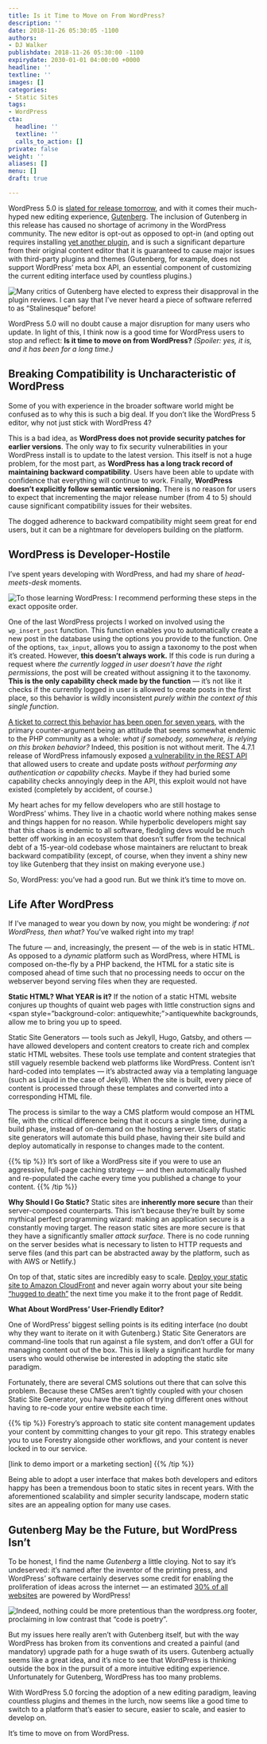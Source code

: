 ```yaml
---
title: Is it Time to Move on From WordPress?
description: ''
date: 2018-11-26 05:30:05 -1100
authors:
- DJ Walker
publishdate: 2018-11-26 05:30:00 -1100
expirydate: 2030-01-01 04:00:00 +0000
headline: ''
textline: ''
images: []
categories:
- Static Sites
tags:
- WordPress
cta:
  headline: ''
  textline: ''
  calls_to_action: []
private: false
weight: ''
aliases: []
menu: []
draft: true

---
```

WordPress 5.0 is [slated for release tomorrow](https://wordpress.org/news/2018/11/wordpress-5-0-release-candidate/), and with it comes their much-hyped new editing experience, [Gutenberg](https://wordpress.org/gutenberg/). The inclusion of Gutenberg in this release has caused no shortage of acrimony in the WordPress community. The new editor is opt-out as opposed to opt-in (and opting out requires installing [yet another plugin](https://wordpress.org/plugins/classic-editor/), and is such a significant departure from their original content editor that it is guaranteed to cause major issues with third-party plugins and themes (Gutenberg, for example, does not support WordPress’ meta box API, an essential component of customizing the current editing interface used by countless plugins.)


![Many critics of Gutenberg have elected to express their disapproval in the plugin reviews. I can say that I’ve never heard a piece of software referred to as “Stalinesque” before!](https://d2mxuefqeaa7sj.cloudfront.net/s_E5142EDCC57E2EEAB88D5BA7B48B2EB9AE5D346A2D661C31F848DED133E2F3E0_1542993429815_gutenberg_reviews.png)


WordPress 5.0 will no doubt cause a major disruption for many users who update. In light of this, I think now is a good time for WordPress users to stop and reflect: **Is it time to move on from WordPress?** *(Spoiler: yes, it is, and it has been for a long time.)*


## Breaking Compatibility is Uncharacteristic of WordPress

Some of you with experience in the broader software world might be confused as to why this is such a big deal. If you don’t like the WordPress 5 editor, why not just stick with WordPress 4?

This is a bad idea, as **WordPress does not provide security patches for earlier versions**. The only way to fix security vulnerabilities in your WordPress install is to update to the latest version. This itself is not a huge problem, for the most part, as **WordPress has a long track record of maintaining backward compatibility**. Users have been able to update with confidence that everything will continue to work. Finally, **WordPress doesn’t explicitly follow semantic versioning.** There is no reason for users to expect that incrementing the major release number (from 4 to 5) should cause significant compatibility issues for their websites.

The dogged adherence to backward compatibility might seem great for end users, but it can be a nightmare for developers building on the platform. 


## WordPress is Developer-Hostile

I’ve spent years developing with WordPress, and had my share of *head-meets-desk* moments.


![To those learning WordPress: I recommend performing these steps in the exact opposite order.](https://d2mxuefqeaa7sj.cloudfront.net/s_E5142EDCC57E2EEAB88D5BA7B48B2EB9AE5D346A2D661C31F848DED133E2F3E0_1543010140647_image.png)


One of the last WordPress projects I worked on involved using the `wp_insert_post` function. This function enables you to automatically create a new post in the database using the options you provide to the function. One of the options, `tax_input`, allows you to assign a taxonomy to the post when it’s created. However, **this doesn’t always work.** If this code is run during a request where *the currently logged in user doesn’t have the right permissions*, the post will be created without assigning it to the taxonomy. **This is the only capability check made by the function** — it’s not like it checks if the currently logged in user is allowed to create posts in the first place, so this behavior is wildly inconsistent *purely within the context of this single function*. 

[A ticket to correct this behavior has been open for seven years](https://core.trac.wordpress.org/ticket/19373), with the primary counter-argument being an attitude that seems somewhat endemic to the PHP community as a whole: *what if somebody, somewhere, is relying on this broken behavior?* Indeed, this position is not without merit. The 4.7.1 release of WordPress infamously exposed [a vulnerability in the REST API](https://blog.sucuri.net/2017/02/content-injection-vulnerability-wordpress-rest-api.html) that allowed users to create and update posts *without performing any authentication or capability checks.* Maybe if they had buried some capability checks annoyingly deep in the API, this exploit would not have existed (completely by accident, of course.)

My heart aches for my fellow developers who are still hostage to WordPress’ whims. They live in a chaotic world where nothing makes sense and things happen for no reason. While hyperbolic developers might say that this chaos is endemic to all software, fledgling devs would be much better off working in an ecosystem that doesn’t suffer from the technical debt of a 15-year-old codebase whose maintainers are reluctant to break backward compatibility (except, of course, when they invent a shiny new toy like Gutenberg that they insist on making everyone use.)

So, WordPress: you’ve had a good run. But we think it’s time to move on.


## Life After WordPress

If I’ve managed to wear you down by now, you might be wondering: *if not WordPress, then what?* You’ve walked right into my trap!

The future — and, increasingly, the present — of the web is in static HTML. As opposed to a *dynamic* platform such as WordPress, where HTML is composed on-the-fly by a PHP backend, the HTML for a static site is composed ahead of time such that no processing needs to occur on the webserver beyond serving files when they are requested.

**Static HTML? What YEAR is it?**
If the notion of a static HTML website conjures up thoughts of quaint web pages with little construction signs and <span style=”background-color: antiquewhite;”>antiquewhite</span> backgrounds, allow me to bring you up to speed.

Static Site Generators — tools such as Jekyll, Hugo, Gatsby, and others — have allowed developers and content creators to create rich and complex static HTML websites. These tools use template and content strategies that still vaguely resemble backend web platforms like WordPress. Content isn’t hard-coded into templates — it’s abstracted away via a templating language (such as Liquid in the case of Jekyll). When the site is built, every piece of content is processed through these templates and converted into a corresponding HTML file. 

The process is similar to the way a CMS platform would compose an HTML file, with the critical difference being that it occurs a single time, during a build phase, instead of on-demand on the hosting server. Users of static site generators will automate this build phase, having their site build and deploy automatically in response to changes made to the content. 

{{% tip %}}
It’s sort of like a WordPress site if you were to use an aggressive, full-page caching strategy — and then automatically flushed and re-populated the cache every time you published a change to your content. 
{{% /tip %}}


**Why Should I Go Static?**
Static sites are **inherently more secure** than their server-composed counterparts. This isn’t because they’re built by some mythical perfect programming wizard: making an application secure is a constantly moving target. The reason static sites are more secure is that they have a significantly smaller *attack surface.* There is no code running on the server besides what is necessary to listen to HTTP requests and serve files (and this part can be abstracted away by the platform, such as with AWS or Netlify.)

On top of that, static sites are incredibly easy to scale. [Deploy your static site to Amazon CloudFront](https://forestry.io/blog/automate-your-static-hosting-environment-with-aws-cloudformation/) and never again worry about your site being [“hugged to death”](https://en.wikipedia.org/wiki/Slashdot_effect) the next time you make it to the front page of Reddit.


**What About WordPress’ User-Friendly Editor?**

One of WordPress’ biggest selling points is its editing interface (no doubt why they want to iterate on it with Gutenberg.) Static Site Generators are command-line tools that run against a file system, and don’t offer a GUI for managing content out of the box. This is likely a significant hurdle for many users who would otherwise be interested in adopting the static site paradigm.

Fortunately, there are several CMS solutions out there that can solve this problem. Because these CMSes aren’t tightly coupled with your chosen Static Site Generator, you have the option of trying different ones without having to re-code your entire website each time.

{{% tip %}}
Forestry’s approach to static site content management updates your content by committing changes to your git repo. This strategy enables you to use Forestry alongside other workflows, and your content is never locked in to our service.

[link to demo import or a marketing section]
{{% /tip %}}

Being able to adopt a user interface that makes both developers and editors happy has been a tremendous boon to static sites in recent years. With the aforementioned scalability and simpler security landscape, modern static sites are an appealing option for many use cases.

## Gutenberg May be the Future, but WordPress Isn’t

To be honest, I find the name *Gutenberg* a little cloying. Not to say it’s undeserved: it’s named after the inventor of the printing press, and WordPress’ software certainly deserves some credit for enabling the proliferation of ideas across the internet — an estimated [30% of all websites](https://venturebeat.com/2018/03/05/wordpress-now-powers-30-of-websites/) are powered by WordPress!


![Indeed, nothing could be more pretentious than the wordpress.org footer, proclaiming in low contrast that “code is poetry”.](https://d2mxuefqeaa7sj.cloudfront.net/s_E5142EDCC57E2EEAB88D5BA7B48B2EB9AE5D346A2D661C31F848DED133E2F3E0_1543009530803_wordpressorg_footer.png)



But my issues here really aren’t with Gutenberg itself, but with the way WordPress has broken from its conventions and created a painful (and mandatory) upgrade path for a huge swath of its users. Gutenberg actually seems like a great idea, and it’s nice to see that WordPress is thinking outside the box in the pursuit of a more intuitive editing experience. Unfortunately for Gutenberg, WordPress has too many problems.

With WordPress 5.0 forcing the adoption of a new editing paradigm, leaving countless plugins and themes in the lurch, now seems like a good time to switch to a platform that’s easier to secure, easier to scale, and easier to develop on.

It’s time to move on from WordPress.


